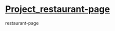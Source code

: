 # [Project_restaurant-page](https://hakkanoodles.github.io/Project_restaurant-page/)
restaurant-page
